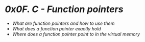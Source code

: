 # _*0x0F. C - Function pointers*_

- _*What are function pointers and how to use them*_
- _*What does a function pointer exactly hold*_
- _*Where does a function pointer point to in the virtual memory*_
